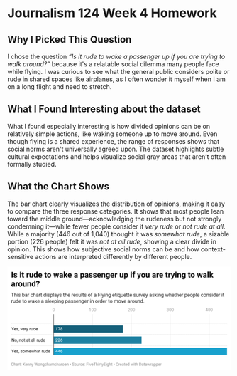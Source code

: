 # Journalism 124 Week 4 Homework

## Why I Picked This Question
I chose the question *“Is it rude to wake a passenger up if you are trying to walk around?”* because it's a relatable social dilemma many people face while flying. I was curious to see what the general public considers polite or rude in shared spaces like airplanes, as I often wonder it myself when I am on a long flight and need to stretch.

## What I Found Interesting about the dataset
What I found especially interesting is how divided opinions can be on relatively simple actions, like waking someone up to move around. Even though flying is a shared experience, the range of responses shows that social norms aren't universally agreed upon. The dataset highlights subtle cultural expectations and helps visualize social gray areas that aren’t often formally studied.

## What the Chart Shows
The bar chart clearly visualizes the distribution of opinions, making it easy to compare the three response categories. It shows that most people lean toward the middle ground—acknowledging the rudeness but not strongly condemning it—while fewer people consider it *very rude* or *not rude at all*. While a majority (446 out of 1,040) thought it was *somewhat rude*, a sizable portion (226 people) felt it was *not at all rude*, showing a clear divide in opinion. This shows how subjective social norms can be and how context-sensitive actions are interpreted differently by different people.

![Is it rude to wake a passenger?](tmpFq-is-it-rude-to-wake-a-passenger-up-if-you-are-trying-to-walk-around-.png)
